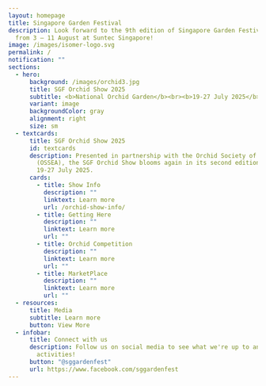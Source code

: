 ```yaml
---
layout: homepage
title: Singapore Garden Festival
description: Look forward to the 9th edition of Singapore Garden Festival (SGF)
  from 3 – 11 August at Suntec Singapore!
image: /images/isomer-logo.svg
permalink: /
notification: ""
sections:
  - hero:
      background: /images/orchid3.jpg
      title: SGF Orchid Show 2025
      subtitle: <b>National Orchid Garden</b><br><b>19-27 July 2025</b>
      variant: image
      backgroundColor: gray
      alignment: right
      size: sm
  - textcards:
      title: SGF Orchid Show 2025
      id: textcards
      description: Presented in partnership with the Orchid Society of South East Asia
        (OSSEA), the SGF Orchid Show blooms again in its second edition from
        19-27 July 2025.
      cards:
        - title: Show Info
          description: ""
          linktext: Learn more
          url: /orchid-show-info/
        - title: Getting Here
          description: ""
          linktext: Learn more
          url: ""
        - title: Orchid Competition
          description: ""
          linktext: Learn more
          url: ""
        - title: MarketPlace
          description: ""
          linktext: Learn more
          url: ""
  - resources:
      title: Media
      subtitle: Learn more
      button: View More
  - infobar:
      title: Connect with us
      description: Follow us on social media to see what we're up to and join in our
        activities!
      button: "@sggardenfest"
      url: https://www.facebook.com/sggardenfest
---
```

